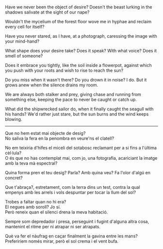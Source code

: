 Have we never been the object of desire?
Doesn't the beast lurking in the shadows salivate at the sight of our nape?

Wouldn't the mycelium of the forest floor wove me in hyphae and reclaim every cell for itself?

Have you never stared, as I have, at a photograph, caressing the image with your mind-hand?

What shape does your desire take? Does it speak? With what voice? Does it smell of someone? 

Does it embrace you tightly, like the soil inside a flowerpot, against which you push with your roots and wish to rise to reach the sun?

Do you miss when it wasn't there? 
Do you drown it in noise? I do. 
But it grows anew when the silence drains my room.

We are always both stalker and prey, giving chase and running from something else, keeping the pace to never be caught or catch up. 

What did the shipwrecked sailor do, when it finally caught the seagull with his hands?
We'd rather just stare, but the sun burns and the wind keeps blowing.

---

Que no hem estat mai objecte de desig?  
No saliva la fera en la penombra en veure'ns el clatell?  

No em teixiria d'hifes el miceli del sotabosc reclamant per a si fins a l'última cèl·lula?  
O és que no has contemplat mai, com jo, una fotografia, acariciant la imatge amb la teva mà 
    espectral?  
  
Quina forma pren el teu desig? Parla? Amb quina veu? Fa l'olor d'algú en concret?  
  
Que t'abraça?, estretament, com la terra dins un test, contra la qual empenys amb les arrels i vols despuntar per tocar la llum del sol?  
  
Trobes a faltar quan no hi era?  
El negues amb soroll? Jo sí.  
Però reneix quan el silenci drena la meva habitació.  
  
Sempre som depredador i presa, perseguint i fugint d'alguna altra cosa, mantenint el ritme
per ni atrapar ni ser atrapats.  
  
Què va fer el nàufrag en caçar finalment la gavina entre les mans?  
Preferiríem només mirar, però el sol crema i el vent bufa.